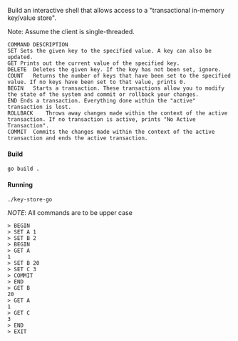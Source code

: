 Build an interactive shell that allows access to a "transactional in-memory key/value store".

Note: Assume the client is single-threaded.

```
COMMAND	DESCRIPTION
SET	Sets the given key to the specified value. A key can also be updated.
GET	Prints out the current value of the specified key.
DELETE	Deletes the given key. If the key has not been set, ignore.
COUNT	Returns the number of keys that have been set to the specified value. If no keys have been set to that value, prints 0.
BEGIN	Starts a transaction. These transactions allow you to modify the state of the system and commit or rollback your changes.
END	Ends a transaction. Everything done within the "active" transaction is lost.
ROLLBACK	Throws away changes made within the context of the active transaction. If no transaction is active, prints "No Active Transaction".
COMMIT	Commits the changes made within the context of the active transaction and ends the active transaction.
```

#### Build
`go build .`

#### Running
`./key-store-go`

*NOTE*: All commands are to be upper case

```
> BEGIN
> SET A 1
> SET B 2
> BEGIN
> GET A
1
> SET B 20
> SET C 3
> COMMIT
> END
> GET B
20
> GET A
1
> GET C
3
> END
> EXIT
```